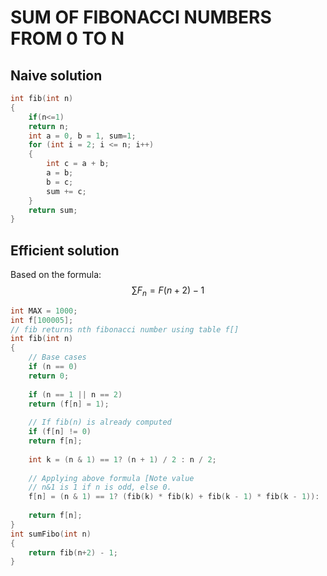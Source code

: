 # SUM OF FIBONACCI NUMBERS FROM 0 TO N

## Naive solution

```cpp
int fib(int n)
{
    if(n<=1)
    return n;
    int a = 0, b = 1, sum=1;
    for (int i = 2; i <= n; i++)
    {
        int c = a + b;
        a = b;
        b = c;
        sum += c;
    }
    return sum;
}
```

## Efficient solution

Based on the formula:
$$
\sum{F_n} = F(n + 2) - 1
$$

```cpp
int MAX = 1000;
int f[100005];
// fib returns nth fibonacci number using table f[]
int fib(int n)
{
    // Base cases
    if (n == 0)
    return 0;
             
    if (n == 1 || n == 2)
    return (f[n] = 1);
      
    // If fib(n) is already computed
    if (f[n] != 0)
    return f[n];
      
    int k = (n & 1) == 1? (n + 1) / 2 : n / 2;
      
    // Applying above formula [Note value
    // n&1 is 1 if n is odd, else 0.
    f[n] = (n & 1) == 1? (fib(k) * fib(k) + fib(k - 1) * fib(k - 1)): (2 * fib(k - 1) + fib(k))* fib(k);
      
    return f[n];
}
int sumFibo(int n)
{
    return fib(n+2) - 1;
}
```